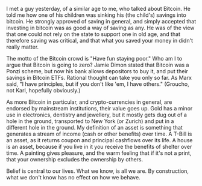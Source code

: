 I met a guy yesterday, of a similar age to me, who talked about Bitcoin.
He told me how one of his children was sinking his (the child's) savings into bitcoin.
He strongly approved of saving in general, and simply accepted that investing in bitcoin was
as good a way of saving as any.
He was of the view that one could not rely on the state to support one in old age, and that therefore saving was critical,
and that what you saved your money in didn't really matter.

The motto of the Bitcoin crowd is "Have fun staying poor." Who am I to argue that Bitcoin is going to zero?
Jamie Dimon stated that Bitcoin was a Ponzi scheme, but now his bank allows depositors to buy it, and 
put their savings in Bitcoin ETFs.
Rational thought can take you only so far. As Marx said, "I have principles, but if you don't like 'em, I have others."
(Groucho, not Karl, hopefully obviously.)

As more Bitcoin in particular, and crypto-currencies in general, are endorsed by mainstream institutions, their value goes up.
Gold has a minor use in electronics, dentistry and jewellery, but it mostly gets dug out of a hole in the ground, transported to New York (or Zurich) and put in a different hole in the ground. My definition of an asset is something that generates a stream of income (cash or other benefits) over time. A T-Bill is an asset, as it returns coupon and principal cashflows over its life. 
A house is an asset, because if you live in it you receive the benefits of shelter over time.
A painting gives pleasure, and the warm feeling that if it's not a print, that your ownership excludes the ownership by others.






Belief is central to our lives.
What we know, is all we are.
By construction, what we don't know has no effect on how we behave.



